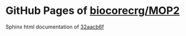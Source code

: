 GitHub Pages of [biocorecrg/MOP2](https://github.com/biocorecrg/MOP2.git)
===
Sphinx html documentation of [32aacb6f](https://github.com/biocorecrg/MOP2/tree/32aacb6f24c079f944b6a5caf0c39c7cfcc04255)
